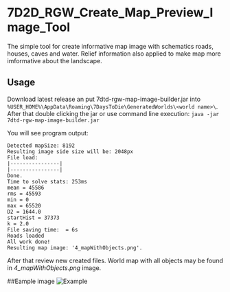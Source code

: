 # 7D2D_RGW_Create_Map_Preview_Image_Tool
The simple tool for create informative map image with schematics roads, houses, caves and water. Relief information also applied to make map more imformative about the landscape.

## Usage
Download latest release an put 7dtd-rgw-map-image-builder.jar into `%USER_HOME%\AppData\Roaming\7DaysToDie\GeneratedWorlds\<world name>\`.
After that double clicking the jar or use command line execution:
`java -jar 7dtd-rgw-map-image-builder.jar`

You will see program output:
```
Detected mapSize: 8192
Resulting image side size will be: 2048px
File load:
|----------------|
|----------------|
Done.
Time to solve stats: 253ms
mean = 45586
rms = 45593
min = 0
max = 65520
D2 = 1644.0
startHist = 37373
k = 2.0
File saving time:  = 6s
Roads loaded
All work done!
Resulting map image: '4_mapWithObjects.png'.
```

After that review new created files. World map with all objects may be found in *4_mapWithObjects.png* image.

##Eample image
![Example](https://drive.google.com/uc?export=download&id=1hcLq6xomVYWAzoHsWW_E8ydCaemAvEF_)

